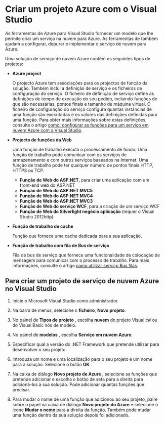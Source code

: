 <properties
   pageTitle="Criar um projeto Azure com Visual Studio | Microsoft Azure"
   description="Criar um projeto Azure com Visual Studio"
   services="visual-studio-online"
   documentationCenter="na"
   authors="TomArcher"
   manager="douge"
   editor="" />
<tags
   ms.service="multiple"
   ms.devlang="multiple"
   ms.topic="article"
   ms.tgt_pltfrm="na"
   ms.workload="na"
   ms.date="08/15/2016"
   ms.author="tarcher" />

# <a name="creating-an-azure-project-with-visual-studio"></a>Criar um projeto Azure com o Visual Studio

As ferramentas de Azure para Visual Studio fornecer um modelo que lhe permite criar um serviço na nuvem para Azure. As ferramentas de também ajudam a configurar, depurar e implementar o serviço de nuvem para Azure.

Uma solução de serviço de nuvem Azure contém os seguintes tipos de projetos:

- **Azure project**

    O projecto Azure tem associações para os projectos de função da solução. Também inclui a definição de serviço e os ficheiros de configuração do serviço. O ficheiro de definição de serviço define as definições de tempo de execução do seu pedido, incluindo funções de que são necessárias, pontos finais e tamanho de máquina virtual. O ficheiro de configuração do serviço configura quantas instâncias de uma função são executadas e os valores das definições definidas para uma função. Para obter mais informações sobre estas definições, consulte o artigo [como: configurar as funções para um serviço em nuvem Azure com o Visual Studio](vs-azure-tools-configure-roles-for-cloud-service.md).

- **Projecto de funções da Web**

    Uma função de trabalho executa o processamento de fundo. Uma função de trabalho pode comunicar com os serviços de armazenamento e com outros serviços baseados na Internet. Uma função de trabalho pode ter qualquer número de pontos finais HTTP, HTTPS ou TCP.

    - **Função de Web do ASP.NET**, para criar uma aplicação com um front-end web do ASP.NET
    - **Função de Web do ASP.NET MVC5**
    - **Função de Web do ASP.NET MVC4**
    - **Função de Web do ASP.NET MVC3**
    - **Função de Web do serviço WCF**, para a criação de um serviço WCF
    - **Função de Web do Silverlight negócio aplicação** (requer o Visual Studio 2012http)

- **Função de trabalho de cache**

    Função que fornece uma cache dedicada para a sua aplicação.

- **Função de trabalho com fila de Bus de serviço**

    Fila de bus de serviço que fornece uma funcionalidade de colocação de mensagem para comunicar com o processo de trabalho. Para mais informações, consulte o artigo [como utilizar serviço Bus filas](http://go.microsoft.com/fwlink/?LinkId=260560).

## <a name="to-create-an-azure-cloud-service-project-in-visual-studio"></a>Para criar um projeto de serviço de nuvem Azure no Visual Studio

1. Inicie o Microsoft Visual Studio como administrador.

1. Na barra de menus, selecione o **ficheiro**, **Novo** **projeto**.

1. No painel de **Tipos de projeto** , escolha **nuvem** do projeto Visual c# ou do Visual Basic nós de modelo.

1. No painel de **modelos** , escolha **Serviço em nuvem Azure**.

1. Especificar qual a versão do .NET Framework que pretende utilizar para desenvolver o seu projeto.

1. Introduza um nome e uma localização para o seu projeto e um nome para a solução. Selecione o botão **OK** .

1. Na caixa de diálogo **Novo projeto de Azure** , selecione as funções que pretende adicionar e escolha o botão de seta para a direita para adicioná-los à sua solução. Pode adicionar quantas funções que precisar.

1. Para mudar o nome de uma função que adicionou ao seu projeto, paire sobre o papel na caixa de diálogo **Novo projeto do Azure** e selecione o ícone **Mudar o nome** para a direita da função. Também pode mudar uma função dentro da sua solução depois foi adicionado.
